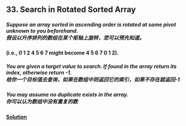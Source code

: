 ## 33. Search in Rotated Sorted Array

##### Suppose an array sorted in ascending order is rotated at some pivot unknown to you beforehand.<br>假设以升序排列的数组在某个枢轴上旋转，您可以预先知道。

#### (i.e., 0 1 2 4 5 6 7 might become 4 5 6 7 0 1 2).

##### You are given a target value to search. If found in the array return its index, otherwise return -1.<br>给你一个目标值去查询，如果在数组中则返回它的索引，如果不存在就返回-1

##### You may assume no duplicate exists in the array.<br>你可以认为数组中没有重复的数

#### [Solution](https://github.com/Jucongyuan/LeetCode_Java/blob/master/src/com/jucongyuan/medium/_0033/Solution.java)